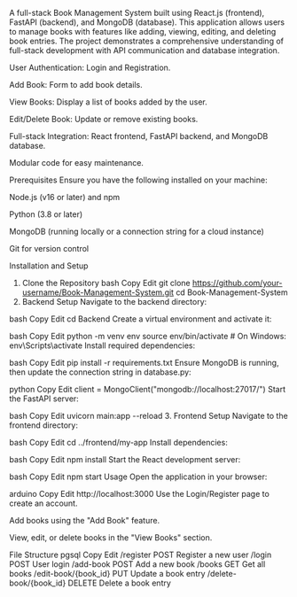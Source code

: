 A full-stack Book Management System built using React.js (frontend), FastAPI (backend), and MongoDB (database). This application allows users to manage books with features like adding, viewing, editing, and deleting book entries. The project demonstrates a comprehensive understanding of full-stack development with API communication and database integration.

User Authentication: Login and Registration.

Add Book: Form to add book details.

View Books: Display a list of books added by the user.

Edit/Delete Book: Update or remove existing books.

Full-stack Integration: React frontend, FastAPI backend, and MongoDB database.

Modular code for easy maintenance.

Prerequisites
Ensure you have the following installed on your machine:

Node.js (v16 or later) and npm

Python (3.8 or later)

MongoDB (running locally or a connection string for a cloud instance)

Git for version control

Installation and Setup
1. Clone the Repository
bash
Copy
Edit
git clone https://github.com/your-username/Book-Management-System.git
cd Book-Management-System
2. Backend Setup
Navigate to the backend directory:

bash
Copy
Edit
cd Backend
Create a virtual environment and activate it:

bash
Copy
Edit
python -m venv env
source env/bin/activate  # On Windows: env\Scripts\activate
Install required dependencies:

bash
Copy
Edit
pip install -r requirements.txt
Ensure MongoDB is running, then update the connection string in database.py:

python
Copy
Edit
client = MongoClient("mongodb://localhost:27017/")
Start the FastAPI server:

bash
Copy
Edit
uvicorn main:app --reload
3. Frontend Setup
Navigate to the frontend directory:

bash
Copy
Edit
cd ../frontend/my-app
Install dependencies:

bash
Copy
Edit
npm install
Start the React development server:

bash
Copy
Edit
npm start
Usage
Open the application in your browser:

arduino
Copy
Edit
http://localhost:3000
Use the Login/Register page to create an account.

Add books using the "Add Book" feature.

View, edit, or delete books in the "View Books" section.

File Structure
pgsql
Copy
Edit
/register	POST	Register a new user
/login	POST	User login
/add-book	POST	Add a new book
/books	GET	Get all books
/edit-book/{book_id}	PUT	Update a book entry
/delete-book/{book_id}	DELETE	Delete a book entry
